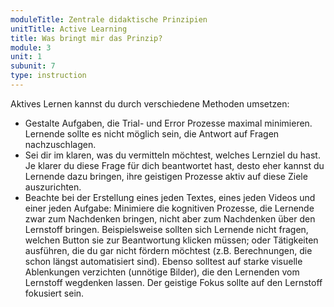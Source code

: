 ```yaml
---
moduleTitle: Zentrale didaktische Prinzipien
unitTitle: Active Learning
title: Was bringt mir das Prinzip?
module: 3
unit: 1
subunit: 7
type: instruction
---
```


Aktives Lernen kannst du durch verschiedene Methoden umsetzen:

* Gestalte Aufgaben, die Trial- und Error Prozesse maximal minimieren. Lernende sollte es nicht möglich sein, die Antwort auf Fragen nachzuschlagen.
* Sei dir im klaren, was du vermitteln möchtest, welches Lernziel du hast. Je klarer du diese Frage für dich beantwortet hast, desto eher kannst du Lernende dazu bringen, ihre geistigen Prozesse aktiv auf diese Ziele auszurichten.
* Beachte bei der Erstellung eines jeden Textes, eines jeden Videos und einer jeden Aufgabe: Minimiere die kognitiven Prozesse, die Lernende zwar zum Nachdenken bringen, nicht aber zum Nachdenken über den Lernstoff bringen. Beispielsweise sollten sich Lernende nicht fragen, welchen Button sie zur Beantwortung klicken müssen; oder Tätigkeiten ausführen, die du gar nicht fördern möchtest (z.B. Berechnungen, die schon längst automatisiert sind). Ebenso solltest auf starke visuelle Ablenkungen verzichten (unnötige Bilder), die den Lernenden vom Lernstoff wegdenken lassen. Der geistige Fokus sollte auf den Lernstoff fokusiert sein.


